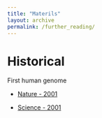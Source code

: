 ```yaml
---
title: "Materils"
layout: archive
permalink: /further_reading/
---
```



# Historical

First human genome
* [Nature - 2001](https://www.nature.com/articles/35057062)

* [Science - 2001](https://www.nature.com/scitable/content/Initial-sequencing-and-analysis-of-the-human-16729/)


